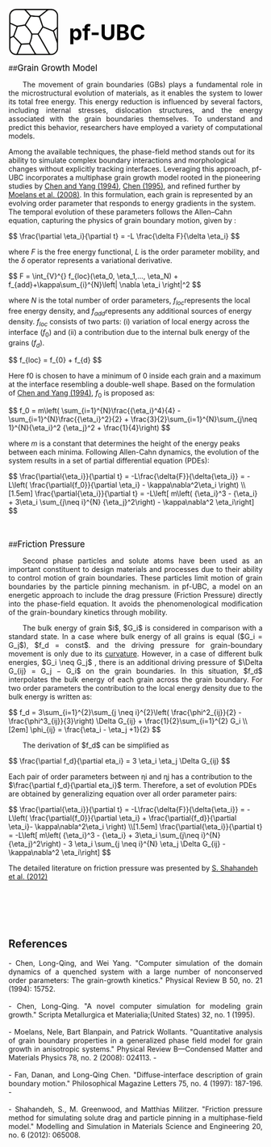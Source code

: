 <div style="display: flex; align-items: center; gap: 20px; justify-content: left;">
  <img src="images/logo.png" alt="pf-UBC Logo" class="float-glow-img" width="100">
  <h1 style="margin: 0; font-size: 3em; color: #000000; font-weight: bold;">pf-UBC</h1>
</div>

##<span style="font-size: 1.2em; color: #000000;">Grain Growth Model</span>
<p style="text-align: justify; text-indent: 2em;">
The movement of grain boundaries (GBs) plays a fundamental role in the microstructural evolution of materials, as it enables the system to lower its total free energy. This energy reduction is influenced by several factors, including internal stresses, dislocation structures, and the energy associated with the grain boundaries themselves. To understand and predict this behavior, researchers have employed a variety of computational models.

Among the available techniques, the phase-field method stands out for its ability to simulate complex boundary interactions and morphological changes without explicitly tracking interfaces. Leveraging this approach, pf-UBC incorporates a multiphase grain growth model rooted in the pioneering studies by <a href="#chen_yang_1994">Chen and Yang (1994)</a>, <a href="#chen_1995">Chen (1995)</a>, and refined further by <a href="#moelans_2008">Moelans et al. (2008)</a>. In this formulation, each grain is represented by an evolving order parameter that responds to energy gradients in the system. The temporal evolution of these parameters follows the Allen–Cahn equation, capturing the physics of grain boundary motion, given by :

<div class="small-math">
$$
\frac{\partial \eta_i}{\partial t} = -L \frac{\delta F}{\delta \eta_i}
$$
</div>

where $F$ is the free energy functional, $L$ is the order parameter mobility, and the $\delta$ operator represents a variational derivative.

<div class="small-math">
$$
F = \int_{V}^{} f_{loc}(\eta_0, \eta_1,..., \eta_N) + f_{add}+\kappa\sum_{i}^{N}\left| \nabla \eta_i \right|^2
$$
</div>

where $N$ is the total number of order parameters, $f_{loc}$​ represents the local free energy density, and $f_{add}$​ represents any additional sources of energy density. $f_{loc}$ consists of two parts: (i) variation of local energy across the interface ($f_0$) and (ii) a contribution due to the internal bulk energy of the grains ($f_d$).

<div class="small-math">
$$
f_{loc} = f_{0} + f_{d}
$$
</div>

Here f0 is chosen to have a minimum of 0 inside each grain and a maximum at the interface resembling a double-well shape. 
Based on the formulation of <a href="#chen_yang_1994">Chen and Yang (1994)</a>, $f_0$ is proposed as:

<div class="small-math">
$$
f_0 = m\left( \sum_{i=1}^{N}\frac{{\eta_i}^4}{4} - \sum_{i=1}^{N}\frac{{\eta_i}^2}{2} + \frac{3}{2}\sum_{i=1}^{N}\sum_{j\neq 1}^{N}{\eta_i}^2 {\eta_j}^2 + \frac{1}{4}\right)
$$
</div>

where $m$ is a constant that determines the height of the energy peaks between each minima.
Following Allen-Cahn dynamics, the evolution of the system results in a set of partial differential equation (PDEs):

<div class="small-math">
$$
\frac{\partial{\eta_i}}{\partial t} = -L\frac{\delta{F}}{\delta{\eta_i}} = -L\left( \frac{\partial{f_0}}{\partial \eta_i} - \kappa\nabla^2\eta_i \right)
\\[1.5em]
\frac{\partial{\eta_i}}{\partial t} = -L\left[ m\left( {\eta_i}^3 - {\eta_i} + 3\eta_i \sum_{j\neq i}^{N} {\eta_j}^2\right) - \kappa\nabla^2 \eta_i\right]
$$
</div>
</p>


<br><br>
##<span style="font-size: 1.2em; color: #000000;">Friction Pressure</span>
<p style="text-align: justify; text-indent: 2em;">
Second phase particles and solute atoms have been used as an important constituent to design materials and processes due to their ability to control motion of grain boundaries. These particles limit motion of grain boundaries by the particle pinning mechanism. in pf-UBC, a model on an energetic approach to include the drag pressure (Friction Pressure) directly into the phase-field equation. It avoids the phenomenological modification of the grain-boundary kinetics through mobility.
</p>
<p style="text-align: justify; text-indent: 2em;">
The bulk energy of grain $i$, $G_i$ is considered in comparison with a standard state. In a case where bulk energy of all grains is equal ($G_i = G_j$), $f_d = const$. and the driving pressure for grain-boundary movement is only due to its <a href="#chen_yang_1994">curvature</a>. However, in a case of different bulk energies, $G_i \neq G_j$ , there is an additional driving pressure of $\Delta G_{ij} = G_j − G_i$ on the grain boundaries. In this situation, $f_d$ interpolates the bulk energy of each grain across the grain boundary. For two order parameters the contribution to the local energy density due to the bulk energy is written as: 
</p>

<div class="small-math">
$$
f_d = 3\sum_{i=1}^{2}\sum_{j \neq i}^{2}\left( \frac{\phi^2_{ij}}{2} - \frac{\phi^3_{ij}}{3}\right) \Delta G_{ij} + \frac{1}{2}\sum_{i=1}^{2} G_i
\\[2em]
\phi_{ij} = \frac{\eta_i - \eta_j +1}{2}
$$
</div>

<p style="text-align: justify; text-indent: 2em;">
The derivation of $f_d$ can be simplified as 

<div class="small-math">
$$
\frac{\partial f_d}{\partial eta_i} = 3 \eta_i \eta_j \Delta G_{ij}
$$
</div>

Each pair of order parameters between ηi and ηj has a contribution to the $\frac{\partial f_d}{\partial eta_i}$ term. Therefore, a set of evolution PDEs are obtained by generalizing equation over all order parameter pairs:

<div class="small-math">
$$
\frac{\partial{\eta_i}}{\partial t} = -L\frac{\delta{F}}{\delta{\eta_i}} = -L\left( \frac{\partial{f_0}}{\partial \eta_i} + \frac{\partial{f_d}}{\partial \eta_i}- \kappa\nabla^2\eta_i \right)
\\[1.5em]
\frac{\partial{\eta_i}}{\partial t} = -L\left[ m\left( {\eta_i}^3 - {\eta_i} + 3\eta_i \sum_{j\neq i}^{N} {\eta_j}^2\right) - 3 \eta_i \sum_{j \neq i}^{N} \eta_j \Delta G_{ij} - \kappa\nabla^2 \eta_i\right]
$$
</div>

The detailed literature on friction pressure was presented by <a href="#chen_yang_1994">S. Shahandeh et al. (2012)</a> 
</p>

<br><br><br><br>
## References
<p style="text-align: justify; font-size: 1em">
- <span id="chen_yang_1994">Chen, Long-Qing, and Wei Yang. "Computer simulation of the domain dynamics of a quenched system with a large number of nonconserved order parameters: The grain-growth kinetics." Physical Review B 50, no. 21 (1994): 15752.</span>
<br><br>
- <span id="chen_1995">Chen, Long-Qing. "A novel computer simulation for modeling grain growth." Scripta Metallurgica et Materialia;(United States) 32, no. 1 (1995).</span>
<br><br>
- <span id="moelans_2008">Moelans, Nele, Bart Blanpain, and Patrick Wollants. "Quantitative analysis of grain boundary properties in a generalized phase field model for grain growth in anisotropic systems." Physical Review B—Condensed Matter and Materials Physics 78, no. 2 (2008): 024113.</span>
- <br><br>
- <span id="fan_chen_1997">Fan, Danan, and Long-Qing Chen. "Diffuse-interface description of grain boundary motion." Philosophical Magazine Letters 75, no. 4 (1997): 187-196.</span>
- <br><br>
- <span id="Shahandeh_2012">Shahandeh, S., M. Greenwood, and Matthias Militzer. "Friction pressure method for simulating solute drag and particle pinning in a multiphase-field model." Modelling and Simulation in Materials Science and Engineering 20, no. 6 (2012): 065008.</span>
</p>
